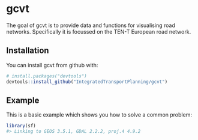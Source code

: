 
<!-- README.md is generated from README.Rmd. Please edit that file -->
gcvt
====

The goal of gcvt is to provide data and functions for visualising road networks. Specifically it is focussed on the TEN-T European road network.

Installation
------------

You can install gcvt from github with:

``` r
# install.packages("devtools")
devtools::install_github("IntegratedTransportPlanning/gcvt")
```

Example
-------

This is a basic example which shows you how to solve a common problem:

``` r
library(sf)
#> Linking to GEOS 3.5.1, GDAL 2.2.2, proj.4 4.9.2
```
